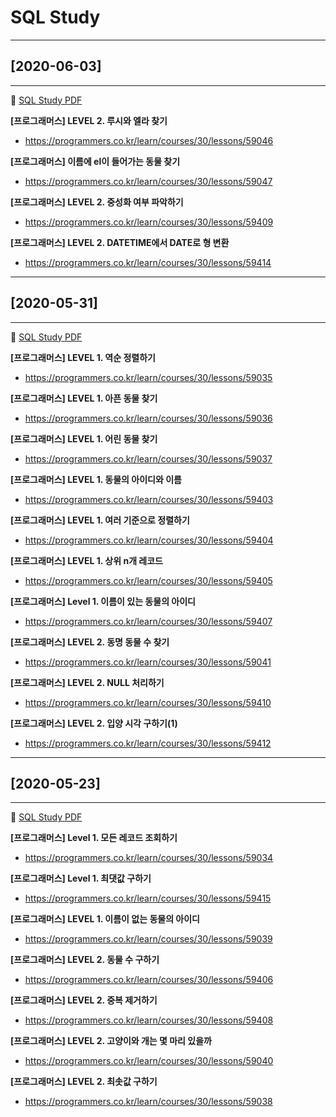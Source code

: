 # SQL Study

----------------------------------------------
## [2020-06-03]
----------------------------------------------
:dash: [SQL Study PDF](https://github.com/hyungtaik/SQL/blob/master/%ED%94%84%EB%A1%9C%EA%B7%B8%EB%9E%98%EB%A8%B8%EC%8A%A4/20_0603_sql%20Study.pdf)

**[프로그래머스] LEVEL 2. 루시와 엘라 찾기**
* https://programmers.co.kr/learn/courses/30/lessons/59046

**[프로그래머스] 이름에 el이 들어가는 동물 찾기**
* https://programmers.co.kr/learn/courses/30/lessons/59047

**[프로그래머스] LEVEL 2. 중성화 여부 파악하기**
* https://programmers.co.kr/learn/courses/30/lessons/59409

**[프로그래머스] LEVEL 2. DATETIME에서 DATE로 형 변환**
* https://programmers.co.kr/learn/courses/30/lessons/59414

----------------------------------------------
## [2020-05-31]
----------------------------------------------
:dash: [SQL Study PDF](https://github.com/hyungtaik/SQL/blob/master/%ED%94%84%EB%A1%9C%EA%B7%B8%EB%9E%98%EB%A8%B8%EC%8A%A4/20_0531_sql%20Study.pdf)

**[프로그래머스] LEVEL 1. 역순 정렬하기**
* https://programmers.co.kr/learn/courses/30/lessons/59035

**[프로그래머스] LEVEL 1. 아픈 동물 찾기**
* https://programmers.co.kr/learn/courses/30/lessons/59036

**[프로그래머스] LEVEL 1. 어린 동물 찾기**
* https://programmers.co.kr/learn/courses/30/lessons/59037

**[프로그래머스] LEVEL 1. 동물의 아이디와 이름**
* https://programmers.co.kr/learn/courses/30/lessons/59403

**[프로그래머스] LEVEL 1. 여러 기준으로 정렬하기**
* https://programmers.co.kr/learn/courses/30/lessons/59404

**[프로그래머스] LEVEL 1. 상위 n개 레코드**
* https://programmers.co.kr/learn/courses/30/lessons/59405

**[프로그래머스] Level 1. 이름이 있는 동물의 아이디**
* https://programmers.co.kr/learn/courses/30/lessons/59407

**[프로그래머스] LEVEL 2. 동명 동물 수 찾기**
* https://programmers.co.kr/learn/courses/30/lessons/59041

**[프로그래머스] LEVEL 2. NULL 처리하기**
* https://programmers.co.kr/learn/courses/30/lessons/59410

**[프로그래머스] LEVEL 2. 입양 시각 구하기(1)**
* https://programmers.co.kr/learn/courses/30/lessons/59412
----------------------------------------------
## [2020-05-23]
----------------------------------------------
:dash: [SQL Study PDF](https://github.com/hyungtaik/SQL/blob/master/%ED%94%84%EB%A1%9C%EA%B7%B8%EB%9E%98%EB%A8%B8%EC%8A%A4/20_0523_sql%20Study.pdf)

**[프로그래머스] Level 1. 모든 레코드 조회하기**
* https://programmers.co.kr/learn/courses/30/lessons/59034

**[프로그래머스] Level 1. 최댓값 구하기**
* https://programmers.co.kr/learn/courses/30/lessons/59415

**[프로그래머스] LEVEL 1. 이름이 없는 동물의 아이디**
* https://programmers.co.kr/learn/courses/30/lessons/59039

**[프로그래머스] LEVEL 2. 동물 수 구하기**
* https://programmers.co.kr/learn/courses/30/lessons/59406
 
**[프로그래머스] LEVEL 2. 중복 제거하기**
* https://programmers.co.kr/learn/courses/30/lessons/59408

**[프로그래머스] LEVEL 2. 고양이와 개는 몇 마리 있을까**
* https://programmers.co.kr/learn/courses/30/lessons/59040

**[프로그래머스] LEVEL 2. 최솟값 구하기**
* https://programmers.co.kr/learn/courses/30/lessons/59038
